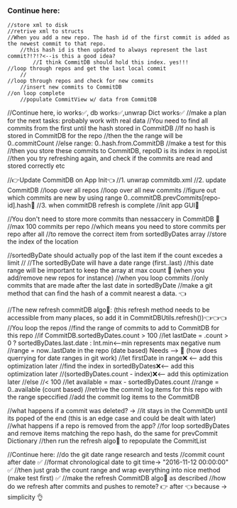 ### Continue here:
    //store xml to disk
    //retrive xml to structs
    //When you add a new repo. The hash id of the first commit is added as the newest commit to that repo.
        //this hash id is then updated to always represent the last commit?!?!?<--is this a good idea?
            //I think CommitDB should hold this index. yes!!!
    //loop through repos and get the last local commit
        //
    //loop through repos and check for new commits
        //insert new commits to CommitDB
    //on loop complete
        //populate CommitView w/ data from CommitDB

//Continue here, io works✅, db works✅,unwrap Dict works✅
    //make a plan for the next tasks: probably work with real data
        //You need to find all commits from the first until the hash stored in CommitDB
            //If no hash is stored in CommitDB for the repo
                //then the the range will be 0..commitCount
                //else range: 0..hash.from.CommitDB
        //make a test for this
        //then you store these commits to CommitDB, repoID is its index in repoList
        //then you try refreshing again, and check if the commits are read and stored correctly etc

//👉Update CommitDB on App Init👈
    //1. unwrap commitdb.xml
    //2. update CommitDB
        //loop over all repos
            //loop over all new commits
                //figure out which commits are new by using range 0..commitDB.prevCommits[repo-id].hash🚫
    //3. when commitDB refresh is complete
        //init app GUI🚀

//You don't need to store more commits than nessaccery in CommitDB 🚫
    //max 100 commits per repo
        //which means you need to store commits per repo after all
        //to remove the correct item from sortedByDates array
            //store the index of the location

//sortedByDate should actually pop of the last item if the count excedes a limit
    //
//The sortedByDate will have a date range (first..last)
    //this date range will be important to keep the array at max count 🔑 (when you add/remove new repos for instance)
    //when you loop commits 
        //only commits that are made after the last date in sortedByDate
            //make a git method that can find the hash of a commit nearest a data. 👈


//The new refresh commitDB algo🤖: (this refresh method needs to be accessible from many places, so add it in CommitDBUtils.refresh())👈👈👈
    //You loop the repos
        //find the range of commits to add to CommitDB for this repo
        //if CommitDB.sortedByDates.count > 100
            //let lastDate = .count > 0 ? sortedByDates.last.date : Int.min<--min represents max negative num
            //range = now..lastDate in the repo (date based) Needs --> 🔬 (how does querrying for date ranges in git work)
            //let firstDate in range❌ <-- add this optimization later
            //find the index in sortedByDates❌<-- add this optimization later
            //(sortedByDates.count - index)❌<-- add this optimization later
        //else //< 100
            //let available = max - sortedByDates.count
            //range = 0..available (count based)
        //retrive the commit log items for this repo with the range speccified
        //add the commit log items to the CommitDB


//what happens if a commit was deleted? -> 
    //it stays in the CommitDb until its poped of the end (this is an edge case and could be dealt with later)
//what happens if a repo is removed from the app?
    //for loop sortedByDates and remove items matching the repo hash, do the same for prevCommit Dictionary
        //then run the refresh algo🤖 to repopulate the CommitList


//Continue here:
    //do the git date range research and tests
        //commit count after date ✅
        //format chronological date to git time-> "2016-11-12 00:00:00" ✅
        //then just grab the count range and wrap everything into nice method (make test first) ✅
    //make the refresh CommitDB algo🤖 as described
    //how do we refresh after commits and pushes to remote? 👉 after 👈 because -> simplicity 👌
